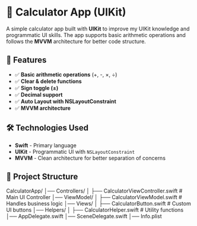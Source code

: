# 📱 Calculator App (UIKit)

A simple calculator app built with **UIKit** to improve my UIKit knowledge and programmatic UI skills. The app supports basic arithmetic operations and follows the **MVVM** architecture for better code structure.

## 🚀 Features
- ✅ **Basic arithmetic operations** (+, -, ×, ÷)
- ✅ **Clear & delete functions**
- ✅ **Sign toggle (±)**
- ✅ **Decimal support**
- ✅ **Auto Layout with NSLayoutConstraint**
- ✅ **MVVM architecture**

## 🛠️ Technologies Used
- **Swift** - Primary language
- **UIKit** - Programmatic UI with `NSLayoutConstraint`
- **MVVM** - Clean architecture for better separation of concerns

## 📂 Project Structure
CalculatorApp/
│── Controllers/
│   ├── CalculatorViewController.swift   # Main UI Controller
│── ViewModel/
│   ├── CalculatorViewModel.swift        # Handles business logic
│── Views/
│   ├── CalculatorButton.swift           # Custom UI buttons
│── Helpers/
│   ├── CalculatorHelper.swift           # Utility functions
│── AppDelegate.swift
│── SceneDelegate.swift
│── Info.plist

